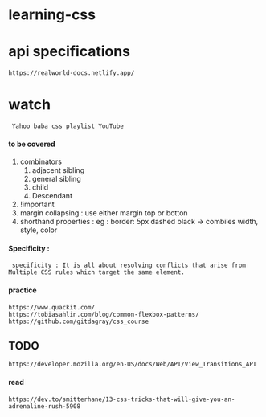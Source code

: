 # learning-css

# api specifications

    https://realworld-docs.netlify.app/

# watch
    
     Yahoo baba css playlist YouTube

#### to be covered

1.  combinators     
     1.  adjacent sibling
     2.  general sibling
     3.  child
     4.  Descendant
2.  !important
3.  margin collapsing : use either margin top or botton
4.  shorthand properties : eg : border: 5px dashed black ->   combiles  width, style, color


#### Specificity :  

     specificity : It is all about resolving conflicts that arise from Multiple CSS rules which target the same element.


#### practice

    https://www.quackit.com/
    https://tobiasahlin.com/blog/common-flexbox-patterns/
    https://github.com/gitdagray/css_course

## TODO

    https://developer.mozilla.org/en-US/docs/Web/API/View_Transitions_API

#### read

    https://dev.to/smitterhane/13-css-tricks-that-will-give-you-an-adrenaline-rush-5908
